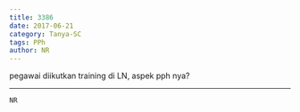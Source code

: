 ```yaml
---
title: 3386
date: 2017-06-21
category: Tanya-SC
tags: PPh
author: NR
---
```


pegawai diikutkan training di LN, aspek pph nya?

---



`NR`
